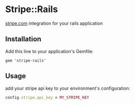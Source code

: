 # Stripe::Rails

[stripe.com](http://stripe.com) integration for your rails application

## Installation

Add this line to your application's Gemfile:

    gem 'stripe-rails'

## Usage

add your stripe api key to your environment's configuration:

```ruby
config.stripe.api_key = MY_STRIPE_KEY
```
